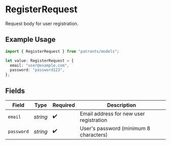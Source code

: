 # RegisterRequest

Request body for user registration.

## Example Usage

```typescript
import { RegisterRequest } from "patronts/models";

let value: RegisterRequest = {
  email: "user@example.com",
  password: "password123",
};
```

## Fields

| Field                                   | Type                                    | Required                                | Description                             |
| --------------------------------------- | --------------------------------------- | --------------------------------------- | --------------------------------------- |
| `email`                                 | *string*                                | :heavy_check_mark:                      | Email address for new user registration |
| `password`                              | *string*                                | :heavy_check_mark:                      | User's password (minimum 8 characters)  |